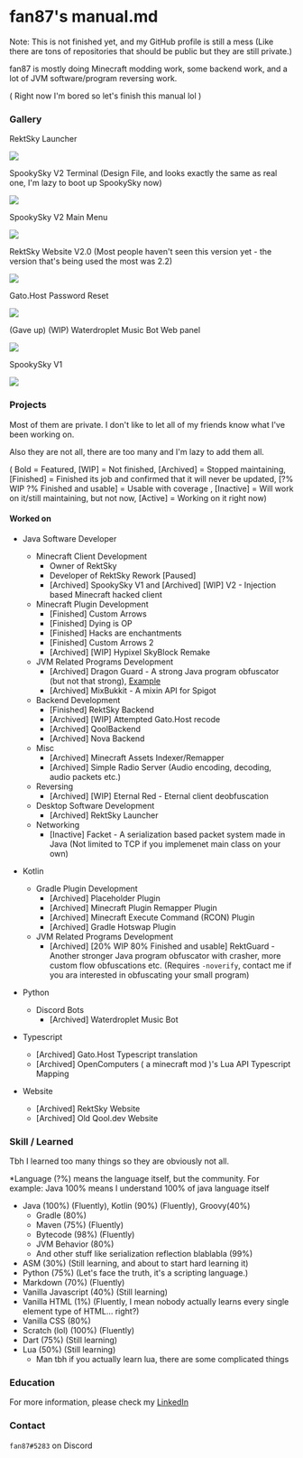 # fan87's manual.md

Note: This is not finished yet, and my GitHub profile is still a mess (Like there are tons of repositories that should be public but they are still private.)

fan87 is mostly doing Minecraft modding work, some backend work, and a lot of JVM software/program reversing work.

( Right now I'm bored so let's finish this manual lol )

### Gallery

RektSky Launcher

![](https://storage.gato.host/61068f9c11c02e002297ebf2/BIdTinujD.png)

SpookySky V2  Terminal  (Design File, and looks exactly the same as real one, I'm lazy to boot up SpookySky now)

![](https://storage.gato.host/61068f9c11c02e002297ebf2/PcZeUEz0K.png)

SpookySky V2  Main Menu

![](https://storage.gato.host/61068f9c11c02e002297ebf2/ICXUhDhbX.png)

RektSky Website V2.0  (Most people haven't seen this version yet - the version that's being used the most was 2.2)

![](https://storage.gato.host/61068f9c11c02e002297ebf2/gr7inRXDF.png)

Gato.Host Password Reset

![](https://storage.gato.host/61068f9c11c02e002297ebf2/fvJn-ELPz.png)

(Gave up) (WIP) Waterdroplet Music Bot Web panel

![](https://storage.gato.host/61068f9c11c02e002297ebf2/6ia6LP-Df.png)

SpookySky V1

![](https://i.imgur.com/pO5a2nL.png)

### Projects

Most of them are private. I don't like to let all of my friends know what I've been working on.

Also they are not all, there are too many and I'm lazy to add them all.


( Bold = Featured, [WIP] = Not finished, [Archived] = Stopped maintaining, [Finished] = Finished its job and confirmed that it will never be updated, [?% WIP ?% Finished and usable] =  Usable with coverage , [Inactive] = Will work on it/still maintaining, but not now, [Active] = Working on it right now)

#### Worked on

- Java Software Developer
  - Minecraft Client Development
    - Owner of RektSky
    - Developer of RektSky Rework [Paused]
    - [Archived] SpookySky V1 and [Archived] [WIP] V2  -  Injection based Minecraft hacked client
  - Minecraft Plugin Development
    - [Finished] Custom Arrows
    - [Finished] Dying is OP
    - [Finished] Hacks are enchantments
    - [Finished] Custom Arrows 2
    - [Archived] [WIP] Hypixel SkyBlock Remake
  - JVM Related Programs Development
    - [Archived] Dragon Guard - A strong Java program obfuscator (but not that strong), [Example](https://gist.github.com/fan87/79b6aff22cefe5da7453c167c8a2f69e)
    - [Archived] MixBukkit - A mixin API for Spigot
  - Backend Development
    - [Finished] RektSky Backend
    - [Archived] [WIP] Attempted Gato.Host recode
    - [Archived] QoolBackend
    - [Archived] Nova Backend
  - Misc
    - [Archived] Minecraft Assets Indexer/Remapper
    - [Archived] Simple Radio Server (Audio encoding, decoding, audio packets etc.)
  - Reversing
    - [Archived] [WIP] Eternal Red - Eternal client deobfuscation
  - Desktop Software Development
    - [Archived] RektSky Launcher
  - Networking
    - [Inactive] Facket - A serialization based packet system made in Java (Not limited to TCP if you implemenet main class on your own)
- Kotlin
  - Gradle Plugin Development
    - [Archived] Placeholder Plugin
    - [Archived] Minecraft Plugin Remapper Plugin
    - [Archived] Minecraft Execute Command (RCON) Plugin
    - [Archived] Gradle Hotswap Plugin
  - JVM Related Programs Development
    - [Archived] [20% WIP  80% Finished and usable] RektGuard - Another stronger Java program obfuscator with crasher, more custom flow obfuscations etc. (Requires `-noverify`, contact me if you ara interested in obfuscating your small program)

- Python
  - Discord Bots
    - [Archived] Waterdroplet Music Bot
- Typescript
  - [Archived] Gato.Host Typescript translation
  - [Archived] OpenComputers ( a minecraft mod )'s Lua API Typescript Mapping

- Website
  - [Archived] RektSky Website
  - [Archived] Old Qool.dev Website



### Skill / Learned

Tbh I learned too many things so they are obviously not all.

*Language (?%) means the language itself, but the community. For example: Java 100% means I understand 100% of java language itself

- Java (100%) (Fluently), Kotlin (90%) (Fluently), Groovy(40%)
  - Gradle (80%)
  - Maven (75%) (Fluently)
  - Bytecode (98%) (Fluently)
  - JVM Behavior (80%)
  - And other stuff like serialization reflection blablabla (99%)
- ASM (30%) (Still learning, and about to start hard learning it)
- Python (75%) (Let's face the truth, it's a scripting language.)
- Markdown (70%) (Fluently)
- Vanilla Javascript (40%) (Still learning)
- Vanilla HTML (1%) (Fluently, I mean nobody actually learns every single element type of HTML... right?)
- Vanilla CSS (80%)
- Scratch (lol) (100%)  (Fluently)
- Dart (75%) (Still learning)
- Lua (50%) (Still learning)
  - Man tbh if you actually learn lua, there are some complicated things

### Education

For more information, please check my [LinkedIn](https://gato.host/l/ryR3tlDx0/)

### Contact
`fan87#5283` on Discord
